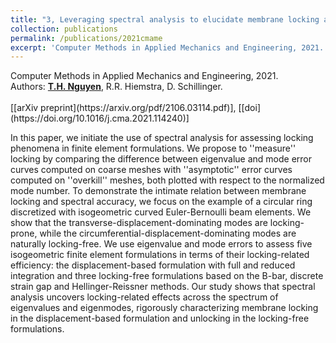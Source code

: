 ```yaml
---
title: "3, Leveraging spectral analysis to elucidate membrane locking and unlocking in isogeometric finite element formulations of the curved Euler-Bernoulli beam"
collection: publications
permalink: /publications/2021cmame
excerpt: 'Computer Methods in Applied Mechanics and Engineering, 2021. Read more.'
---
```


<div class="small">
   Computer Methods in Applied Mechanics and Engineering, 2021.
</div>

<div class="small">
   Authors: <u><strong>T.H. Nguyen</strong></u>, R.R. Hiemstra, D. Schillinger. 
</div><br/>
[[arXiv preprint](https://arxiv.org/pdf/2106.03114.pdf)], [[doi](https://doi.org/10.1016/j.cma.2021.114240)]  

In this paper, we initiate the use of spectral analysis for assessing locking phenomena in finite element formulations. We propose to ''measure'' locking by comparing the difference between eigenvalue and mode error curves computed on coarse meshes with ''asymptotic'' error curves computed on ''overkill'' meshes, both plotted with respect to the normalized mode number. To demonstrate the intimate relation between membrane locking and spectral accuracy, we focus on the example of a circular ring discretized with isogeometric curved Euler-Bernoulli beam elements. We show that the transverse-displacement-dominating modes are locking-prone, while the circumferential-displacement-dominating modes are naturally locking-free. We use eigenvalue and mode errors to assess five isogeometric finite element formulations in terms of their locking-related efficiency: the displacement-based formulation with full and reduced integration and three locking-free formulations based on the B-bar, discrete strain gap and Hellinger-Reissner methods. Our study shows that spectral analysis uncovers locking-related effects across the spectrum of eigenvalues and eigenmodes, rigorously characterizing membrane locking in the displacement-based formulation and unlocking in the locking-free formulations. 

